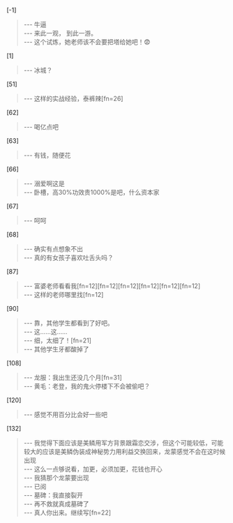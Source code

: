 
[-1] 
>--- 牛逼<br>
>--- 来此一观，
到此一游。<br>
>--- 这个试炼，她老师该不会要把塔给她吧！😨<br>

[1] 
>--- 冰城？<br>

[51] 
>--- 这样的实战经验，泰裤辣[fn=26]<br>

[62] 
>--- 喝亿点吧<br>

[63] 
>--- 有钱，随便花<br>

[66] 
>--- 溺爱啊这是<br>
>--- 卧槽，高30%功效贵1000%是吧，什么资本家<br>

[67] 
>--- 呵呵<br>

[68] 
>--- 确实有点想象不出<br>
>--- 真的有女孩子喜欢吐舌头吗？<br>

[87] 
>--- 富婆老师看看我[fn=12][fn=12][fn=12][fn=12][fn=12][fn=12]<br>
>--- 这样的老师哪里找[fn=12]<br>

[90] 
>--- 靠，其他学生都看到了好吧。<br>
>--- 这……这……<br>
>--- 细，太细了！[fn=21]<br>
>--- 其他学生牙都酸掉了<br>

[108] 
>--- 龙服：我出生还没几个月[fn=31]<br>
>--- 黄毛：老登，我的鬼火停楼下不会被偷吧？<br>

[120] 
>--- 感觉不用百分比会好一些吧<br>

[132] 
>--- 我觉得下面应该是美鳞用军方背景跟霜恋交涉，但这个可能较低，可能较大的应该是美鳞伪装成神秘势力用利益交换回来，龙蒙感觉不会在这时候出现<br>
>--- 这么一点够说看，加更，必须加更，花钱也开心<br>
>--- 我猜那个龙蒙要出现<br>
>--- 已阅<br>
>--- 墓碑：我直接裂开<br>
>--- 再不救就真成墓碑了<br>
>--- 真人你出来。继续写[fn=22]<br>
